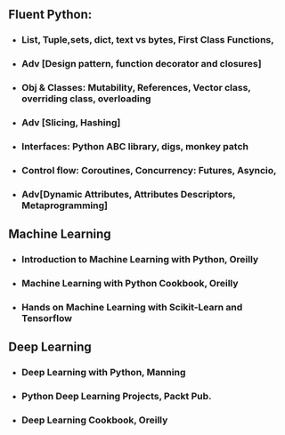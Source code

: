 ## Fluent Python: 
- ### List, Tuple,sets, dict, text vs bytes, First Class Functions,
- ### Adv [Design pattern, function decorator and closures]
- ### Obj & Classes: Mutability, References, Vector class, overriding class, overloading
- ### Adv [Slicing, Hashing]
- ### Interfaces: Python ABC library, digs, monkey patch
- ### Control flow: Coroutines, Concurrency: Futures, Asyncio,
- ### Adv[Dynamic Attributes, Attributes Descriptors, Metaprogramming]

## Machine Learning
  - ### Introduction to Machine Learning with Python, Oreilly
  - ### Machine Learning with Python Cookbook, Oreilly
  - ### Hands on Machine Learning with Scikit-Learn and Tensorflow
  
## Deep Learning
  - ### Deep Learning with Python, Manning
  - ### Python Deep Learning Projects, Packt Pub.
  - ### Deep Learning Cookbook, Oreilly
